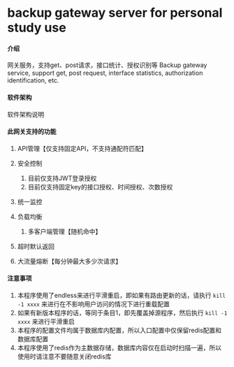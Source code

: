 # backup gateway server for personal study use

#### 介绍
网关服务，支持get、post请求，接口统计、授权识别等
Backup gateway service, support get, post request, interface statistics, authorization identification, etc.

#### 软件架构
软件架构说明


#### 此网关支持的功能
1. API管理【仅支持固定API，不支持通配符匹配】
2. 安全控制

    1. 目前仅支持JWT登录授权
    2. 目前仅支持固定key的接口授权、时间授权、次数授权

3. 统一监控
4. 负载均衡

    1. 多客户端管理【随机命中】

5. 超时默认返回
6. 大流量熔断【每分钟最大多少次请求】

#### 注意事项

1. 本程序使用了endless来进行平滑重启，即如果有路由更新的话，请执行 `kill -1 xxxx` 来进行在不影响用户访问的情况下进行重载配置
2. 如果有新版本程序的话，等同于条目1，即先覆盖掉源程序，然后执行 `kill -1 xxxx` 来进行平滑重启
3. 本程序的配置文件均属于数据库内配置，所以入口配置中仅保留redis配置和数据库配置
4. 本程序使用了redis作为主数据存储，数据库内容仅在启动时扫描一遍，所以使用时请注意不要随意关闭redis库


